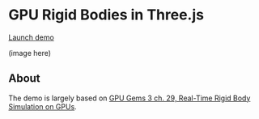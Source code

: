 GPU Rigid Bodies in Three.js
============================

[Launch demo](https://schteppe.github.io/threejs-gpu-physics/)

(image here)

## About

The demo is largely based on [GPU Gems 3 ch. 29, Real-Time Rigid Body Simulation on GPUs](https://developer.nvidia.com/gpugems/GPUGems3/gpugems3_ch29.html).